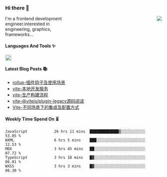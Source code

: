 <!--
**zhaohuanyuu/zhaohuanyuu** is a ✨ _special_ ✨ repository because its `README.md` (this file) appears on your GitHub profile.
-->

### Hi there 👋

<picture>
  <source media="(prefers-color-scheme: dark)" srcset="https://github-readme-stats.vercel.app/api?username=zhaohuanyuu&count_private=true&show_icons=true&theme=city_lights&hide_title=true">
  <img align="right" src="https://github-readme-stats.vercel.app/api?username=zhaohuanyuu&count_private=true&show_icons=true&hide_title=true">
</picture>

<p align="left" style="width:40%">I'm a frontend development engineer.interested in engineering, graphics, frameworks...</p>

#### Languages And Tools ✨

<img align="left" height="20" src="https://skillicons.dev/icons?i=js,ts,nodejs,rust,react,vue,svelte,gatsby,graphql,nestjs" />

</br>

#### Latest Blog Posts 📚
<!-- BLOG-POST-LIST:START -->
- [rollup-插件钩子及使用场景](https://auu.zone/post/rollup-plugin)
- [vite-本地开发服务](https://auu.zone/post/vite-server)
- [vite-生产构建流程](https://auu.zone/post/vite-build)
- [vite-@vitejs/plugin-legacy源码阅读](https://auu.zone/post/vite-legacy)
- [Vite-不同场景下的集成及配置方式](https://auu.zone/post/vite-integrations)
<!-- BLOG-POST-LIST:END -->

#### Weekly Time Spend On ⏳
<!--START_SECTION:waka-->

```text
JavaScript            26 hrs 11 mins  █████████████▒░░░░░░░░░░░   53.85 %
WXML                  6 hrs 5 mins    ███░░░░░░░░░░░░░░░░░░░░░░   12.53 %
MDX                   3 hrs 45 mins   ██░░░░░░░░░░░░░░░░░░░░░░░   07.72 %
TypeScript            3 hrs 18 mins   █▓░░░░░░░░░░░░░░░░░░░░░░░   06.81 %
WXSS                  3 hrs 3 mins    █▓░░░░░░░░░░░░░░░░░░░░░░░   06.30 %
```

<!--END_SECTION:waka-->
